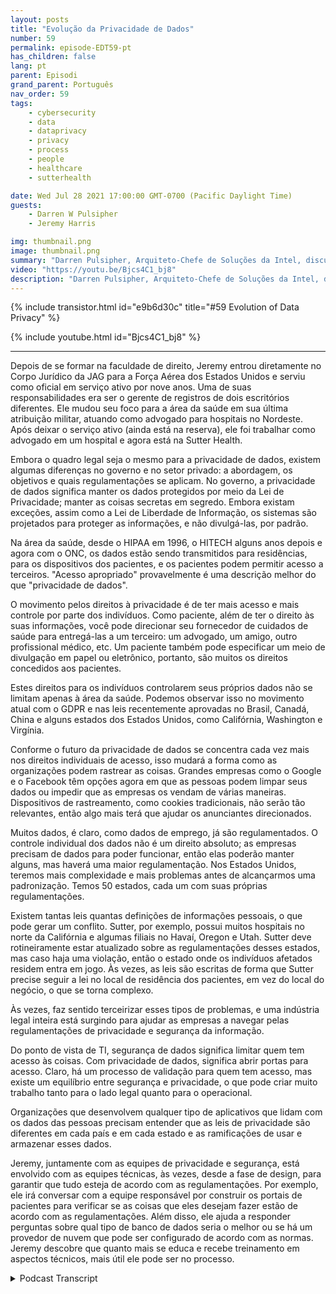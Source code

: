 ```yaml
---
layout: posts
title: "Evolução da Privacidade de Dados"
number: 59
permalink: episode-EDT59-pt
has_children: false
lang: pt
parent: Episodi
grand_parent: Português
nav_order: 59
tags:
    - cybersecurity
    - data
    - dataprivacy
    - privacy
    - process
    - people
    - healthcare
    - sutterhealth

date: Wed Jul 28 2021 17:00:00 GMT-0700 (Pacific Daylight Time)
guests:
    - Darren W Pulsipher
    - Jeremy Harris

img: thumbnail.png
image: thumbnail.png
summary: "Darren Pulsipher, Arquiteto-Chefe de Soluções da Intel, discute o que a privacidade de dados realmente significa e sua direção futura com Jeremy Harris, Advogado Geral Auxiliar - Privacidade/Segurança da Informação, na Sutter Health."
video: "https://youtu.be/Bjcs4C1_bj8"
description: "Darren Pulsipher, Arquiteto-Chefe de Soluções da Intel, discute o que a privacidade de dados realmente significa e sua direção futura com Jeremy Harris, Advogado Geral Auxiliar - Privacidade/Segurança da Informação, na Sutter Health."
---
```


<div>
{% include transistor.html id="e9b6d30c" title="#59 Evolution of Data Privacy" %}

{% include youtube.html id="Bjcs4C1_bj8" %}
</div>

---

Depois de se formar na faculdade de direito, Jeremy entrou diretamente no Corpo Jurídico da JAG para a Força Aérea dos Estados Unidos e serviu como oficial em serviço ativo por nove anos. Uma de suas responsabilidades era ser o gerente de registros de dois escritórios diferentes. Ele mudou seu foco para a área da saúde em sua última atribuição militar, atuando como advogado para hospitais no Nordeste. Após deixar o serviço ativo (ainda está na reserva), ele foi trabalhar como advogado em um hospital e agora está na Sutter Health.

Embora o quadro legal seja o mesmo para a privacidade de dados, existem algumas diferenças no governo e no setor privado: a abordagem, os objetivos e quais regulamentações se aplicam. No governo, a privacidade de dados significa manter os dados protegidos por meio da Lei de Privacidade; manter as coisas secretas em segredo. Embora existam exceções, assim como a Lei de Liberdade de Informação, os sistemas são projetados para proteger as informações, e não divulgá-las, por padrão.

Na área da saúde, desde o HIPAA em 1996, o HITECH alguns anos depois e agora com o ONC, os dados estão sendo transmitidos para residências, para os dispositivos dos pacientes, e os pacientes podem permitir acesso a terceiros. "Acesso apropriado" provavelmente é uma descrição melhor do que "privacidade de dados".

O movimento pelos direitos à privacidade é de ter mais acesso e mais controle por parte dos indivíduos. Como paciente, além de ter o direito às suas informações, você pode direcionar seu fornecedor de cuidados de saúde para entregá-las a um terceiro: um advogado, um amigo, outro profissional médico, etc. Um paciente também pode especificar um meio de divulgação em papel ou eletrônico, portanto, são muitos os direitos concedidos aos pacientes.

Estes direitos para os indivíduos controlarem seus próprios dados não se limitam apenas à área da saúde. Podemos observar isso no movimento atual com o GDPR e nas leis recentemente aprovadas no Brasil, Canadá, China e alguns estados dos Estados Unidos, como Califórnia, Washington e Virgínia.

Conforme o futuro da privacidade de dados se concentra cada vez mais nos direitos individuais de acesso, isso mudará a forma como as organizações podem rastrear as coisas. Grandes empresas como o Google e o Facebook têm opções agora em que as pessoas podem limpar seus dados ou impedir que as empresas os vendam de várias maneiras. Dispositivos de rastreamento, como cookies tradicionais, não serão tão relevantes, então algo mais terá que ajudar os anunciantes direcionados.

Muitos dados, é claro, como dados de emprego, já são regulamentados. O controle individual dos dados não é um direito absoluto; as empresas precisam de dados para poder funcionar, então elas poderão manter alguns, mas haverá uma maior regulamentação. Nos Estados Unidos, teremos mais complexidade e mais problemas antes de alcançarmos uma padronização. Temos 50 estados, cada um com suas próprias regulamentações.

Existem tantas leis quantas definições de informações pessoais, o que pode gerar um conflito. Sutter, por exemplo, possui muitos hospitais no norte da Califórnia e algumas filiais no Havaí, Oregon e Utah. Sutter deve rotineiramente estar atualizado sobre as regulamentações desses estados, mas caso haja uma violação, então o estado onde os indivíduos afetados residem entra em jogo. Às vezes, as leis são escritas de forma que Sutter precise seguir a lei no local de residência dos pacientes, em vez do local do negócio, o que se torna complexo.

Às vezes, faz sentido terceirizar esses tipos de problemas, e uma indústria legal inteira está surgindo para ajudar as empresas a navegar pelas regulamentações de privacidade e segurança da informação.

Do ponto de vista de TI, segurança de dados significa limitar quem tem acesso às coisas. Com privacidade de dados, significa abrir portas para acesso. Claro, há um processo de validação para quem tem acesso, mas existe um equilíbrio entre segurança e privacidade, o que pode criar muito trabalho tanto para o lado legal quanto para o operacional.

Organizações que desenvolvem qualquer tipo de aplicativos que lidam com os dados das pessoas precisam entender que as leis de privacidade são diferentes em cada país e em cada estado e as ramificações de usar e armazenar esses dados.

Jeremy, juntamente com as equipes de privacidade e segurança, está envolvido com as equipes técnicas, às vezes, desde a fase de design, para garantir que tudo esteja de acordo com as regulamentações. Por exemplo, ele irá conversar com a equipe responsável por construir os portais de pacientes para verificar se as coisas que eles desejam fazer estão de acordo com as regulamentações. Além disso, ele ajuda a responder perguntas sobre qual tipo de banco de dados seria o melhor ou se há um provedor de nuvem que pode ser configurado de acordo com as normas. Jeremy descobre que quanto mais se educa e recebe treinamento em aspectos técnicos, mais útil ele pode ser no processo.



<details>
<summary> Podcast Transcript </summary>

<p></p>

</details>
